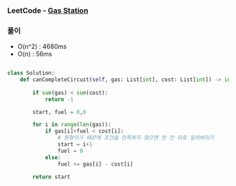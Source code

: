 ### LeetCode - [Gas Station](https://leetcode.com/problems/gas-station/)

### 풀이

* O(n^2) : 4680ms
* O(n) : 56ms

```Python

class Solution:
    def canCompleteCircuit(self, gas: List[int], cost: List[int]) -> int:
        
        if sum(gas) < sum(cost):
            return -1

        start, fuel = 0,0

        for i in range(len(gas)):
            if gas[i]+fuel < cost[i]:
                # 원형이기 때문에 조건을 만족하지 않으면 한 칸 뒤로 밀어버리기
                start = i+1
                fuel = 0
            else:
                fuel += gas[i] - cost[i]
        
        return start

```

